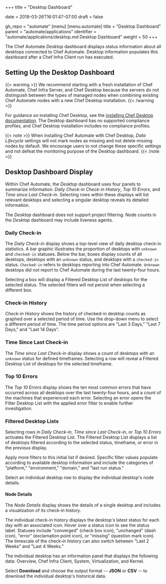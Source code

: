 +++
title = "Desktop Dashboard"

date = 2018-03-26T16:01:47-07:00
draft = false

gh_repo = "automate"
[menu]
  [menu.automate]
    title = "Desktop Dashboard"
    parent = "automate/applications"
    identifier = "automate/applications/desktop.md Desktop Dashboard"
    weight = 50
+++

The Chef Automate _Desktop_ dashboard displays status information about all desktops connected to Chef Automate.
Desktop information populates this dashboard after a Chef Infra Client run has executed.

## Setting Up the Desktop Dashboard

{{< warning >}}
We recommend starting with a fresh installation of Chef Automate, Chef Infra Server, and Chef Desktop because the servers do not distinguish between the types of managed nodes when combining existing Chef Automate nodes with a new Chef Desktop installation.
{{< /warning >}}

For guidance on installing Chef Desktop, see the [installing Chef Desktop documentation](https://docs.chef.io/desktop/demonstration_setup/).
The Desktop dashboard has no supported compliance profiles, and Chef Desktop installation includes no compliance profiles.

{{< note >}}
When installing Chef Automate with Chef Desktop, _Data Lifecycle_ settings will not mark nodes as missing and not delete missing nodes by default.
We encourage users to not change these specific settings and not defeat the monitoring purpose of the Desktop dashboard.
{{< /note >}}

## Desktop Dashboard Display

Within Chef Automate, the _Desktop_ dashboard uses four panels to summarize information: _Daily Check-in_ _Check-in History_, _Top 10 Errors_, and _Time since Last Check-in_.
Selecting rows within these displays will list relevant desktops and selecting a singular desktop reveals its detailed information.

The _Desktop_ dashboard does not support project filtering.
Node counts in the _Desktop_ dashboard may include liveness agents.

### Daily Check-in

The _Daily Check-in_ display shows a top-level view of daily desktop check-in statistics.
A bar graphic illustrates the proportion of desktops with `unknown` and `checked-in` statuses.
Below the bar, boxes display counts of all desktops, desktops with an `unknown` status, and desktops with a `checked-in` status.
`Checked-in` refers to desktops reporting into Chef Automate.
`Unknown` desktops did not report to Chef Automate during the last twenty-four hours.

Selecting a box will display a Filtered Desktop List of desktops for the selected status.
The selected filters will not persist when selecting a different box.

### Check-in History

_Check-in History_ shows the history of checked-in desktop counts as graphed over a selected period of time.
Use the drop-down menu to select a different period of time.
The time period options are "Last 3 Days," "Last 7 Days," and "Last 14 Days".

### Time Since Last Check-in

The _Time since Last Check-in_ display shows a count of desktops with an `unknown` status for defined timeframes.
Selecting a row will reveal a Filtered Desktop List of desktops for the selected timeframe.

### Top 10 Errors

The _Top 10 Errors_ display shows the ten most common errors that have occurred across all desktops over the last twenty-four hours, and a count of the machines that experienced each error.
Selecting an error opens the Filter Desktop List with the applied error filter to enable further investigation.

### Filtered Desktop Lists

Selecting rows in _Daily Check-in_, _Time since Last Check-in_, or _Top 10 Errors_ activates the Filtered Desktop List.
The Filtered Desktop List displays a list of desktops filtered according to the selected status, timeframe, or error in the previous display.

Apply more filters to this initial list if desired.
Specific filter values populate according to available desktop information and include the categories of "platform," "environment," "domain," and "last run status."

Select an individual desktop row to display the individual desktop's node details.

#### Node Details

The _Node Details_ display shows the details of a single desktop and includes a visualization of its check-in history.

The individual check-in history displays the desktop's latest status for each day with an associated icon.
Hover over a status icon to see the status label.
Statuses include "converged" (check box icon), "unchanged" (dash icon), "error" (exclamation point icon), or "missing" (question mark icon).
The timescale of the check-in history can also switch between "Last 2 Weeks" and "Last 4 Weeks."

The individual desktop has an information panel that displays the following data: Overview, Chef Infra Client, System, Virtualization, and Kernel.

Select **Download** and choose the output format -- **JSON** or **CSV** -- to download the individual desktop's historical data.
